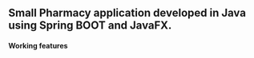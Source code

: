 <h2>Small Pharmacy application developed in Java using Spring BOOT and JavaFX.</h2>

<h4>Working features</h4>
